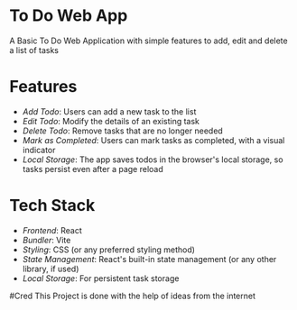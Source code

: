 # To Do Web App
A Basic To Do Web Application with simple features to add, edit and delete a list of tasks

# Features
- *Add Todo*: Users can add a new task to the list
- *Edit Todo*: Modify the details of an existing task
- *Delete Todo*: Remove tasks that are no longer needed
- *Mark as Completed*: Users can mark tasks as completed, with a visual indicator
- *Local Storage*: The app saves todos in the browser's local storage, so tasks persist even after a page reload

# Tech Stack
- *Frontend*: React
- *Bundler*: Vite
- *Styling*: CSS (or any preferred styling method)
- *State Management*: React's built-in state management (or any other library, if used)
- *Local Storage*: For persistent task storage

#Cred
This Project is done with the help of ideas from the internet
